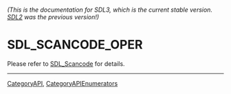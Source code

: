 ###### (This is the documentation for SDL3, which is the current stable version. [SDL2](https://wiki.libsdl.org/SDL2/) was the previous version!)
# SDL_SCANCODE_OPER

Please refer to [SDL_Scancode](SDL_Scancode) for details.

----
[CategoryAPI](CategoryAPI), [CategoryAPIEnumerators](CategoryAPIEnumerators)


